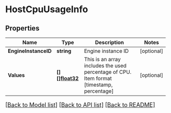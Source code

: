 # HostCpuUsageInfo

## Properties

Name | Type | Description | Notes
------------ | ------------- | ------------- | -------------
**EngineInstanceID** | **string** | Engine instance ID | [optional] 
**Values** | [**[][]float32**](array.md) | This is an array includes the used percentage of CPU. Item format [timestamp, percentage] | [optional] 

[[Back to Model list]](../README.md#documentation-for-models) [[Back to API list]](../README.md#documentation-for-api-endpoints) [[Back to README]](../README.md)

<style>
     p, ul, ol, li { font-size: 18px !important;}
</style>



